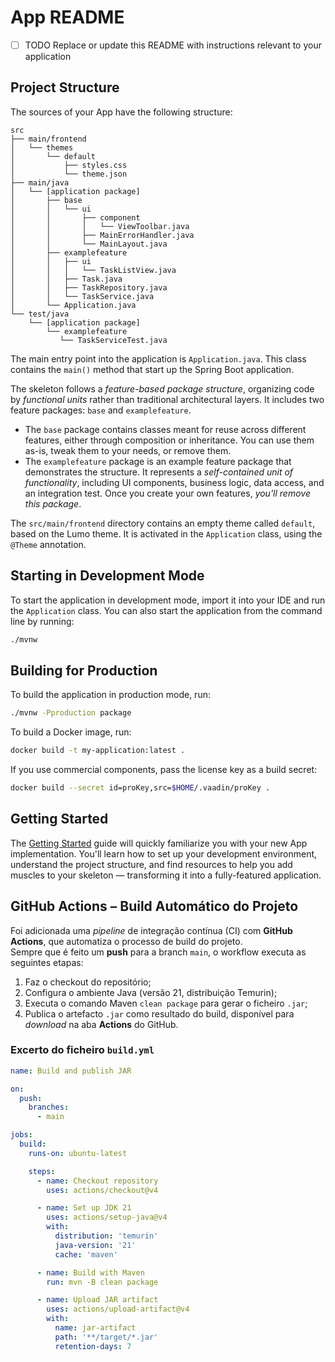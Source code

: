 # App README

- [ ] TODO Replace or update this README with instructions relevant to your application

## Project Structure

The sources of your App have the following structure:

```
src
├── main/frontend
│   └── themes
│       └── default
│           ├── styles.css
│           └── theme.json
├── main/java
│   └── [application package]
│       ├── base
│       │   └── ui
│       │       ├── component
│       │       │   └── ViewToolbar.java
│       │       ├── MainErrorHandler.java
│       │       └── MainLayout.java
│       ├── examplefeature
│       │   ├── ui
│       │   │   └── TaskListView.java
│       │   ├── Task.java
│       │   ├── TaskRepository.java
│       │   └── TaskService.java                
│       └── Application.java       
└── test/java
    └── [application package]
        └── examplefeature
           └── TaskServiceTest.java                 
```

The main entry point into the application is `Application.java`. This class contains the `main()` method that start up
the Spring Boot application.

The skeleton follows a *feature-based package structure*, organizing code by *functional units* rather than traditional
architectural layers. It includes two feature packages: `base` and `examplefeature`.

* The `base` package contains classes meant for reuse across different features, either through composition or
  inheritance. You can use them as-is, tweak them to your needs, or remove them.
* The `examplefeature` package is an example feature package that demonstrates the structure. It represents a
  *self-contained unit of functionality*, including UI components, business logic, data access, and an integration test.
  Once you create your own features, *you'll remove this package*.

The `src/main/frontend` directory contains an empty theme called `default`, based on the Lumo theme. It is activated in
the `Application` class, using the `@Theme` annotation.

## Starting in Development Mode

To start the application in development mode, import it into your IDE and run the `Application` class.
You can also start the application from the command line by running:

```bash
./mvnw
```

## Building for Production

To build the application in production mode, run:

```bash
./mvnw -Pproduction package
```

To build a Docker image, run:

```bash
docker build -t my-application:latest .
```

If you use commercial components, pass the license key as a build secret:

```bash
docker build --secret id=proKey,src=$HOME/.vaadin/proKey .
```

## Getting Started

The [Getting Started](https://vaadin.com/docs/latest/getting-started) guide will quickly familiarize you with your new
App implementation. You'll learn how to set up your development environment, understand the project
structure, and find resources to help you add muscles to your skeleton — transforming it into a fully-featured
application.

##  GitHub Actions – Build Automático do Projeto

Foi adicionada uma *pipeline* de integração contínua (CI) com **GitHub Actions**, que automatiza o processo de build do projeto.  
Sempre que é feito um **push** para a branch `main`, o workflow executa as seguintes etapas:

1. Faz o checkout do repositório;
2. Configura o ambiente Java (versão 21, distribuição Temurin);
3. Executa o comando Maven `clean package` para gerar o ficheiro `.jar`;
4. Publica o artefacto `.jar` como resultado do build, disponível para *download* na aba **Actions** do GitHub.

###  Excerto do ficheiro `build.yml`
```yaml
name: Build and publish JAR

on:
  push:
    branches:
      - main

jobs:
  build:
    runs-on: ubuntu-latest

    steps:
      - name: Checkout repository
        uses: actions/checkout@v4

      - name: Set up JDK 21
        uses: actions/setup-java@v4
        with:
          distribution: 'temurin'
          java-version: '21'
          cache: 'maven'

      - name: Build with Maven
        run: mvn -B clean package

      - name: Upload JAR artifact
        uses: actions/upload-artifact@v4
        with:
          name: jar-artifact
          path: '**/target/*.jar'
          retention-days: 7
```
